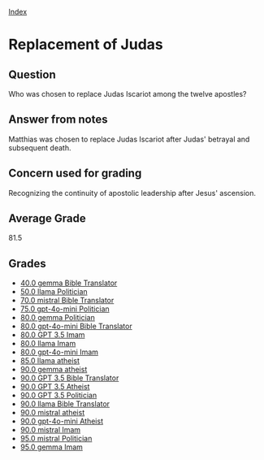 
[Index](../../index.md)
# Replacement of Judas
## Question
Who was chosen to replace Judas Iscariot among the twelve apostles?

## Answer from notes
Matthias was chosen to replace Judas Iscariot after Judas' betrayal and subsequent death.

## Concern used for grading
Recognizing the continuity of apostolic leadership after Jesus' ascension.

## Average Grade
81.5

## Grades
 * [40.0 gemma Bible Translator](../answers/gemma_Bible_Translator/Replacement_of_Judas.md)
 * [50.0 llama Politician](../answers/llama_Politician/Replacement_of_Judas.md)
 * [70.0 mistral Bible Translator](../answers/mistral_Bible_Translator/Replacement_of_Judas.md)
 * [75.0 gpt-4o-mini Politician](../answers/gpt-4o-mini_Politician/Replacement_of_Judas.md)
 * [80.0 gemma Politician](../answers/gemma_Politician/Replacement_of_Judas.md)
 * [80.0 gpt-4o-mini Bible Translator](../answers/gpt-4o-mini_Bible_Translator/Replacement_of_Judas.md)
 * [80.0 GPT 3.5 Imam](../answers/GPT_3.5_Imam/Replacement_of_Judas.md)
 * [80.0 llama Imam](../answers/llama_Imam/Replacement_of_Judas.md)
 * [80.0 gpt-4o-mini Imam](../answers/gpt-4o-mini_Imam/Replacement_of_Judas.md)
 * [85.0 llama atheist](../answers/llama_atheist/Replacement_of_Judas.md)
 * [90.0 gemma atheist](../answers/gemma_atheist/Replacement_of_Judas.md)
 * [90.0 GPT 3.5 Bible Translator](../answers/GPT_3.5_Bible_Translator/Replacement_of_Judas.md)
 * [90.0 GPT 3.5 Atheist](../answers/GPT_3.5_Atheist/Replacement_of_Judas.md)
 * [90.0 GPT 3.5 Politician](../answers/GPT_3.5_Politician/Replacement_of_Judas.md)
 * [90.0 llama Bible Translator](../answers/llama_Bible_Translator/Replacement_of_Judas.md)
 * [90.0 mistral atheist](../answers/mistral_atheist/Replacement_of_Judas.md)
 * [90.0 gpt-4o-mini Atheist](../answers/gpt-4o-mini_Atheist/Replacement_of_Judas.md)
 * [90.0 mistral Imam](../answers/mistral_Imam/Replacement_of_Judas.md)
 * [95.0 mistral Politician](../answers/mistral_Politician/Replacement_of_Judas.md)
 * [95.0 gemma Imam](../answers/gemma_Imam/Replacement_of_Judas.md)

